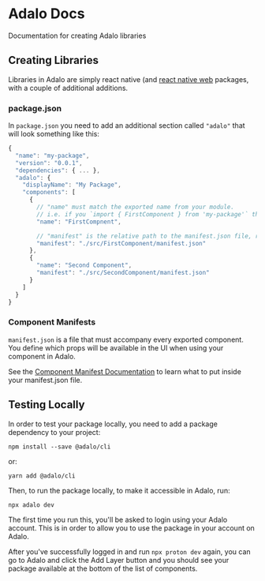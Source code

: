 # Adalo Docs
Documentation for creating Adalo libraries

## Creating Libraries

Libraries in Adalo are simply react native (and [react native web](https://github.com/necolas/react-native-web) packages, with a couple of additional additions.

### package.json

In `package.json` you need to add an additional section called `"adalo"` that will look something like this:

```js
{
  "name": "my-package",
  "version": "0.0.1",
  "dependencies": { ... },
  "adalo": {
    "displayName": "My Package",
    "components": [
      {
        // "name" must match the exported name from your module.
        // i.e. if you `import { FirstComponent } from 'my-package'` then you would put:
        "name": "FirstCompnent",

        // "manifest" is the relative path to the manifest.json file, relative to package.json
        "manifest": "./src/FirstComponent/manifest.json"
      },
      {
        "name": "Second Component",
        "manifest": "./src/SecondComponent/manifest.json"
      }
    ]
  }
}
```

### Component Manifests

`manifest.json` is a file that must accompany every exported component. You define which props will be available in the UI when using your component in Adalo.

See the [Component Manifest Documentation](https://github.com/AdaloHQ/docs/blob/main/libraries/Manifests.md) to learn what to put inside your manifest.json file.


## Testing Locally

In order to test your package locally, you need to add a package dependency to your project:

```
npm install --save @adalo/cli
```

or:

```
yarn add @adalo/cli
```

Then, to run the package locally, to make it accessible in Adalo, run:

```
npx adalo dev
```

The first time you run this, you'll be asked to login using your Adalo account. This is in order to allow you to use the package in your account on Adalo.

After you've successfully logged in and run `npx proton dev` again, you can go to Adalo and click the Add Layer button and you should see your package available at the bottom of the list of components.

